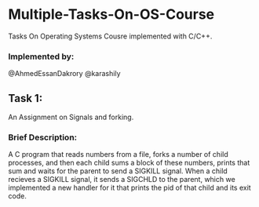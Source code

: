# Multiple-Tasks-On-OS-Course
Tasks On Operating Systems Cousre implemented with C/C++.

### Implemented by:
@AhmedEssanDakrory
@karashily


## Task 1:
An Assignment on Signals and forking.

### Brief Description:
A C program that reads numbers from a file, forks a number of child
processes, and then each child sums a block of these numbers, prints
that sum and waits for the parent to send a SIGKILL signal.
When a child recieves a SIGKILL signal, it sends a SIGCHLD to the parent,
which we implemented a new handler for it that prints the pid of that 
child and its exit code.
